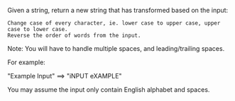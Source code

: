 Given a string, return a new string that has transformed based on the input:

    Change case of every character, ie. lower case to upper case, upper case to lower case.
    Reverse the order of words from the input.

Note: You will have to handle multiple spaces, and leading/trailing spaces.

For example:

"Example Input" ==> "iNPUT eXAMPLE"

You may assume the input only contain English alphabet and spaces.
